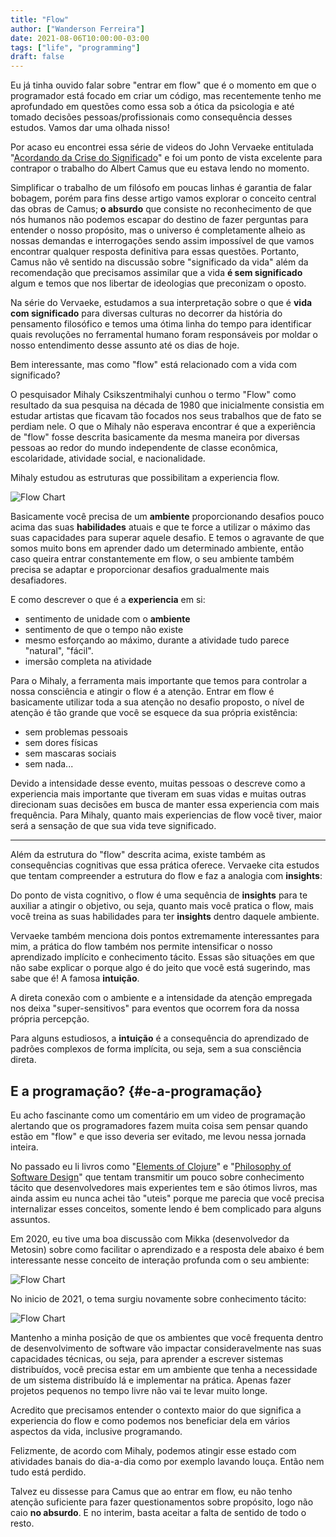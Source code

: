 ```yaml
---
title: "Flow"
author: ["Wanderson Ferreira"]
date: 2021-08-06T10:00:00-03:00
tags: ["life", "programming"]
draft: false
---
```


Eu já tinha ouvido falar sobre "entrar em flow" que é o momento em que o
programador está focado em criar um código, mas recentemente tenho me
aprofundado em questões como essa sob a ótica da <span class="underline">psicologia</span> e até tomado
decisões pessoas/profissionais como consequência desses estudos. Vamos dar uma
olhada nisso!

<!--more-->

Por acaso eu encontrei essa série de videos do John Vervaeke entitulada
"[Acordando da Crise do Significado](https://www.youtube.com/playlist?list=PLND1JCRq8Vuh3f0P5qjrSdb5eC1ZfZwWJ)" e foi um ponto de vista excelente para
contrapor o trabalho do Albert Camus que eu estava lendo no momento.

Simplificar o trabalho de um filósofo em poucas linhas é garantia de falar
bobagem, porém para fins desse artigo vamos explorar o conceito central das
obras de Camus; **o absurdo** que consiste no reconhecimento de que nós humanos
não podemos escapar do destino de fazer perguntas para entender o nosso
propósito, mas o universo é completamente alheio as nossas demandas e
interrogações sendo assim impossível de que vamos encontrar qualquer resposta
definitiva para essas questões. Portanto, Camus não vê sentido na discussão
sobre "significado da vida" além da recomendação que precisamos assimilar que a
vida **é sem significado** algum e temos que nos libertar de ideologias que
preconizam o oposto.

Na série do Vervaeke, estudamos a sua interpretação sobre o que é **vida com
significado** para diversas culturas no decorrer da história do pensamento
filosófico e temos uma ótima linha do tempo para identificar quais revoluções no
ferramental humano foram responsáveis por moldar o nosso entendimento desse
assunto até os dias de hoje.

Bem interessante, mas como "flow" está relacionado com a vida com significado?

O pesquisador Mihaly Csikszentmihalyi cunhou o termo "Flow" como resultado da
sua pesquisa na década de 1980 que inicialmente consistia em estudar artistas
que ficavam tão focados nos seus trabalhos que de fato se perdiam nele. O que o
Mihaly não esperava encontrar é que a experiência de "flow" fosse descrita
basicamente da mesma maneira por diversas pessoas ao redor do mundo independente
de classe econômica, escolaridade, atividade social, e nacionalidade.

Mihaly estudou as estruturas que possibilitam a experiencia flow.

![Flow Chart](https://github.com/wandersoncferreira/wandersoncferreira.github.io/blob/2438bc922d5a589f8e8238b406969bbad8d6d427/static/images/flow_chart.png)

Basicamente você precisa de um **ambiente** proporcionando desafios pouco acima
das suas **habilidades** atuais e que te force a utilizar o máximo das suas
capacidades para superar aquele desafio. E temos o agravante de que somos muito
bons em aprender dado um determinado ambiente, então caso queira entrar
constantemente em flow, o seu ambiente também precisa se adaptar e proporcionar
desafios gradualmente mais desafiadores.

E como descrever o que é a **experiencia** em si:

-   sentimento de unidade com o **ambiente**
-   sentimento de que o tempo não existe
-   mesmo esforçando ao máximo, durante a atividade tudo parece "natural", "fácil".
-   imersão completa na atividade

Para o Mihaly, a ferramenta mais importante que temos para controlar a nossa
consciência e atingir o flow é a atenção. Entrar em flow é basicamente utilizar
toda a sua atenção no desafio proposto, o nível de atenção é tão grande que você
se esquece da sua própria existência:

-   sem problemas pessoais
-   sem dores físicas
-   sem mascaras sociais
-   sem nada...

Devido a intensidade desse evento, muitas pessoas o descreve como a experiencia
mais importante que tiveram em suas vidas e muitas outras direcionam suas
decisões em busca de manter essa experiencia com mais frequência. Para Mihaly,
quanto mais experiencias de flow você tiver, maior será a sensação de que sua
vida teve significado.

---

Além da estrutura do "flow" descrita acima, existe também as consequências
cognitivas que essa prática oferece. Vervaeke cita estudos que tentam
compreender a estrutura do flow e faz a analogia com **insights**:

Do ponto de vista cognitivo, o flow é uma sequência de **insights** para te
auxiliar a atingir o objetivo, ou seja, quanto mais você pratica o flow, mais
você treina as suas habilidades para ter **insights** dentro daquele ambiente.

Vervaeke também menciona dois pontos extremamente interessantes para mim, a
prática do flow também nos permite intensificar o nosso aprendizado implícito e
conhecimento tácito. Essas são situações em que não sabe explicar o porque algo
é do jeito que você está sugerindo, mas sabe que é! A famosa **intuição**.

A direta conexão com o ambiente e a intensidade da atenção empregada nos deixa
"super-sensitivos" para eventos que ocorrem fora da nossa própria percepção.

Para alguns estudiosos, a **intuição** é a consequência do aprendizado de padrões
complexos de forma implícita, ou seja, sem a sua consciência direta.


## E a programação? {#e-a-programação}

Eu acho fascinante como um comentário em um video de programação alertando que
os programadores fazem muita coisa sem pensar quando estão em "flow" e que isso
deveria ser evitado, me levou nessa jornada inteira.

No passado eu li livros como "[Elements of Clojure](https://leanpub.com/elementsofclojure)" e "[Philosophy of Software
Design](https://www.amazon.com.br/Philosophy-Software-Design-John-Ousterhout/dp/1732102201)" que tentam transmitir um pouco sobre conhecimento tácito que
desenvolvedores mais experientes tem e são ótimos livros, mas ainda assim eu
nunca achei tão "uteis" porque me parecia que você precisa internalizar esses
conceitos, somente lendo é bem complicado para alguns assuntos.

Em 2020, eu tive uma boa discussão com Mikka (desenvolvedor da Metosin) sobre
como facilitar o aprendizado e a resposta dele abaixo é bem interessante nesse
conceito de interação profunda com o seu ambiente:

![Flow Chart](/static/images/miikka_1.png)


No inicio de 2021, o tema surgiu novamente sobre conhecimento tácito:

![Flow Chart](/static/images/miikka_2.png)

Mantenho a minha posição de que os ambientes que você frequenta dentro de
desenvolvimento de software vão impactar consideravelmente nas suas capacidades
técnicas, ou seja, para aprender a escrever sistemas distribuídos, você precisa
estar em um ambiente que tenha a necessidade de um sistema distribuído lá e
implementar na prática. Apenas fazer projetos pequenos no tempo livre não vai te
levar muito longe.

Acredito que precisamos entender o contexto maior do que significa a experiencia
do flow e como podemos nos beneficiar dela em vários aspectos da vida, inclusive
programando.

Felizmente, de acordo com Mihaly, podemos atingir esse estado com atividades
banais do dia-a-dia como por exemplo lavando louça. Então nem tudo está perdido.

Talvez eu dissesse para Camus que ao entrar em flow, eu não tenho atenção
suficiente para fazer questionamentos sobre propósito, logo não caio **no
absurdo**. E no interim, basta aceitar a falta de sentido de todo o resto.
